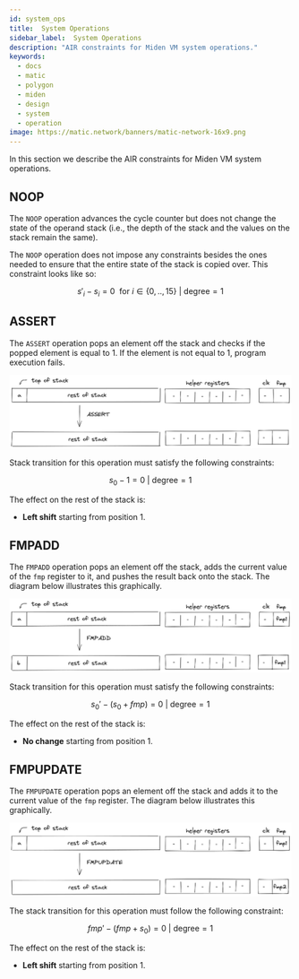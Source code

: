 ```yaml
---
id: system_ops
title:  System Operations
sidebar_label:  System Operations
description: "AIR constraints for Miden VM system operations."
keywords:
  - docs
  - matic
  - polygon
  - miden
  - design
  - system
  - operation
image: https://matic.network/banners/matic-network-16x9.png 
---
```


In this section we describe the AIR constraints for Miden VM system operations.  

## NOOP
The `NOOP` operation advances the cycle counter but does not change the state of the operand stack (i.e., the depth of the stack and the values on the stack remain the same). 

The `NOOP` operation does not impose any constraints besides the ones needed to ensure that the entire state of the stack is copied over. This constraint looks like so:

$$
s'_i - s_i = 0 \ \text{ for } i \in \{0, .., 15\} \text { | degree} = 1
$$

## ASSERT
The `ASSERT` operation pops an element off the stack and checks if the popped element is equal to $1$. If the element is not equal to $1$, program execution fails.

![assert](../../assets/design/stack/system_ops/ASSERT.png)

Stack transition for this operation must satisfy the following constraints:

$$
s_0 - 1 = 0 \text{ | degree} = 1
$$

The effect on the rest of the stack is:
* **Left shift** starting from position $1$.

## FMPADD
The `FMPADD` operation pops an element off the stack, adds the current value of the `fmp` register to it, and pushes the result back onto the stack. The diagram below illustrates this graphically.

![fmpadd](../../assets/design/stack/system_ops/FMPADD.png)

Stack transition for this operation must satisfy the following constraints:

$$
s_0' - (s_0 + fmp) = 0 \text{ | degree} = 1
$$

The effect on the rest of the stack is:
* **No change** starting from position $1$.

## FMPUPDATE
The `FMPUPDATE` operation pops an element off the stack and adds it to the current value of the `fmp` register. The diagram below illustrates this graphically.

![fmpupdate](../../assets/design/stack/system_ops/FMPUPDATE.png)

The stack transition for this operation must follow the following constraint:

$$
fmp' - (fmp + s_0) = 0 \text{ | degree} = 1
$$

The effect on the rest of the stack is:
* **Left shift** starting from position $1$.